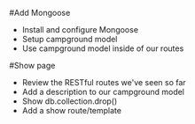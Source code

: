#Add Mongoose
* Install and configure Mongoose
* Setup campground model
* Use campground model inside of our routes
 
#Show page
* Review the RESTful routes we've seen so far
* Add a description to our campground model
* Show db.collection.drop()
* Add a show route/template
